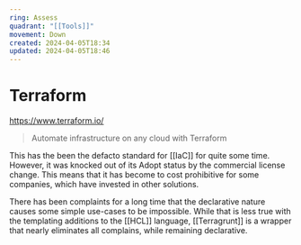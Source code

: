 ```yaml
---
ring: Assess
quadrant: "[[Tools]]"
movement: Down
created: 2024-04-05T18:34
updated: 2024-04-05T18:46
---
```

# Terraform

https://www.terraform.io/

> Automate infrastructure on any cloud with Terraform

This has the been the defacto standard for [[IaC]] for quite some time.  However, it was knocked out of its Adopt status by the commercial license change.  This means that it has become to cost prohibitive for some companies, which have invested in other solutions.

There has been complaints for a long time that the declarative nature causes some simple use-cases to be impossible.  While that is less true with the templating additions to the [[HCL]] language, [[Terragrunt]] is a wrapper that nearly eliminates all complains, while remaining declarative.